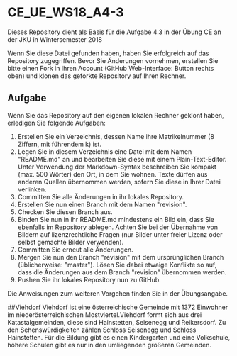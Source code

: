 # CE_UE_WS18_A4-3
Dieses Repository dient als Basis für die Aufgabe 4.3 in der Übung CE an der JKU in Wintersemester 2018

Wenn Sie diese Datei gefunden haben, haben Sie erfolgreich auf das Repository zugegriffen. Bevor Sie Änderungen vornehmen, erstellen Sie bitte einen Fork in Ihren Account (GitHub Web-Interface: Button rechts oben) und klonen das geforkte Repository auf Ihren Rechner.

## Aufgabe
Wenn Sie das Repository auf den eigenen lokalen Rechner geklont haben, erledigen Sie folgende Aufgaben:
1. Erstellen Sie ein Verzeichnis, dessen Name ihre Matrikelnummer (8 Ziffern, mit führendem k) ist.
2. Legen Sie in diesem Verzeichnis eine Datei mit dem Namen "README.md" an und bearbeiten Sie diese mit einem Plain-Text-Editor. Unter Verwendung der Markdown-Syntax beschreiben Sie kompakt (max. 500 Wörter) den Ort, in dem Sie wohnen. Texte dürfen aus anderen Quellen übernommen werden, sofern Sie diese in Ihrer Datei verlinken. 
3. Committen Sie alle Änderungen in ihr lokales Repository.
4. Erstellen Sie nun einen Branch mit dem Namen "revision".
5. Checken Sie diesen Branch aus. 
6. Binden Sie nun in ihr README.md mindestens ein Bild ein, dass Sie ebenfalls im Repository ablegen. Achten Sie bei der Übernahme von Bildern auf lizenzrechtliche Fragen (nur Bilder unter freier Lizenz oder selbst gemachte Bilder verwenden).
7. Committen Sie erneut alle Änderungen.
8. Mergen Sie nun den Branch "revision" mit dem ursprünglichen Branch (üblicherweise: "master"). Lösen Sie dabei etwaige Konflikte so auf, dass die Änderungen aus dem Branch "revision" übernommen werden.
9. Pushen Sie ihr lokales Repository nun zu GitHub.

Die Anweisungen zum weiteren Vorgehen finden Sie in der Übungsangabe.

##Viehdorf
Viehdorf ist eine österreichische Gemeinde mit 1372 Einwohner im niederösterreichischen Mostviertel.Viehdorf formt sich aus drei Katastalgemeinden, diese sind Hainstetten, Seisenegg und Reikersdorf.
Zu den Sehenswürdigkeiten zählen Schloss Seisenegg und Schloss Hainstetten.
Für die Bildung gibt es einen Kindergarten und eine Volkschule, höhere Schulen gibt es nur in den umliegenden größeren Gemeinden.